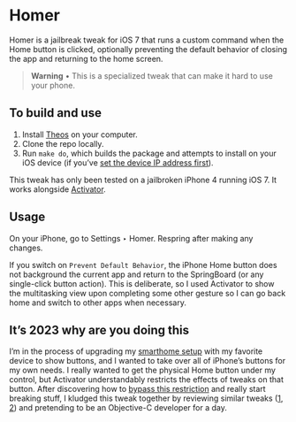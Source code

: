 # Homer
Homer is a jailbreak tweak for iOS 7 that runs a custom command when the Home button is clicked, optionally preventing the default behavior of closing the app and returning to the home screen.

> **Warning** • This is a specialized tweak that can make it hard to use your phone.

## To build and use
1. Install [Theos](https://theos.dev/) on your computer.
1. Clone the repo locally.
1. Run `make do`, which builds the package and attempts to install on your iOS device (if you’ve [set the device IP address first](https://theos.dev/docs/commands)).

This tweak has only been tested on a jailbroken iPhone 4 running iOS 7. It works alongside [Activator](http://rpetri.ch/cydia/activator/).

## Usage
On your iPhone, go to Settings ‣ Homer. Respring after making any changes.

If you switch on `Prevent Default Behavior`, the iPhone Home button does not background the current app and return to the SpringBoard (or any single-click button action). This is deliberate, so I used Activator to show the multitasking view upon completing some other gesture so I can go back home and switch to other apps when necessary.

## It’s 2023 why are you doing this
I’m in the process of upgrading my [smarthome setup](https://johnmatu.la/projects/smarthome/) with my favorite device to show buttons,  and I wanted to take over all of iPhone’s buttons for my own needs. I really wanted to get the physical Home button under my control, but Activator understandably restricts the effects of tweaks on that button. After discovering how to [bypass this restriction](https://github.com/rpetrich/libactivator/blob/headers/LAListener.h#L18) and really start breaking stuff, I kludged this tweak together by reviewing similar tweaks ([1](http://cydia.saurik.com/package/us.hannahpappah.incarcerapp/), [2](https://www.reddit.com/r/jailbreak/comments/3qm3nh/release_buttondisabler_disable_your_physical/)) and pretending to be an Objective-C developer for a day.
